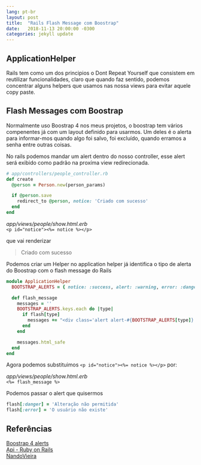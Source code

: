 ```yaml
---
lang: pt-br
layout: post
title:  "Rails Flash Message com Boostrap"
date:   2018-11-13 20:00:00 -0300
categories: jekyll update
---
```


## ApplicationHelper
Rails tem como um dos principios o Dont Repeat Yourself que consistem
em reutilizar funcionalidades, claro que quando faz sentido, podemos concentrar alguns helpers que usamos nas nossa views para evitar aquele copy paste.

## Flash Messages com Boostrap
Normalmente uso Boostrap 4 nos meus projetos, o boostrap tem vários compenentes já com um layout definido para usarmos. Um deles é o alerta para informar-mos quando algo foi salvo, foi excluído, quando erramos a senha entre outras coisas.

No rails podemos mandar um alert dentro do nosso controller, esse alert será exibido como padrão na proxíma view redirecionada.

``` ruby
# app/controllers/people_controller.rb
def create
  @person = Person.new(person_params)

  if @person.save
    redirect_to @person, notice: 'Criado com sucesso'
  end
end
```

*app/views/people/show.html.erb*  
`<p id="notice"><%= notice %></p>`  

que vai renderizar  
> Criado com sucesso

Podemos criar um Helper no application helper já identifica o tipo de alerta do Boostrap com o flash message do Rails

``` ruby
module ApplicationHelper
  BOOTSTRAP_ALERTS = { notice: :success, alert: :warning, error: :danger }.freeze

  def flash_message
    messages = ''
    BOOTSTRAP_ALERTS.keys.each do |type|
      if flash[type]
        messages += "<div class='alert alert-#{BOOTSTRAP_ALERTS[type]}' role='alert'>#{flash[type]}</div>"
      end
    end

    messages.html_safe
  end
end
```
Agora podemos substituimos `<p id="notice"><%= notice %></p>` por:  

*app/views/people/show.html.erb*  
`<%= flash_message %>`

Podemos passar o alert que quisermos

``` ruby
flash[:danger] = 'Alteração não permitida'
flash[:error] = 'O usuário não existe'
```




## Referências
[Boostrap 4 alerts](https://getbootstrap.com/docs/4.0/components/alerts/)  
[Api - Ruby on Rails](https://api.rubyonrails.org/v5.1/classes/ActionController/Helpers.html)  
[NandoVieira](https://nandovieira.com.br/exibindo-mensagens-no-rails)
